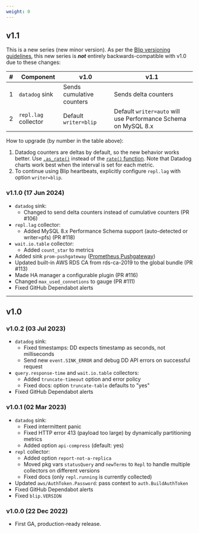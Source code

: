 ```yaml
---
weight: 0
---
```


## v1.1

This is a new series (new minor version).
As per the [Blip versioning guidelines](https://github.com/cashapp/blip/blob/main/CONTRIBUTING.md#versioning), this new series is ***not*** entirely backwards-compatible with v1.0 due to these changes:

|# |Component|v1.0|v1.1|
|--|---------|----|----|
|1 |`datadog` sink|Sends cumulative counters|Sends delta counters|
|2 |`repl.lag` collector|Default `writer=blip`|Default `writer=auto` will use Performance Schema on MySQL 8.x|

How to upgrade (by number in the table above):

1. Datadog counters are deltas by default, so the new behavior works better. Use [`.as_rate()`](https://docs.datadoghq.com/metrics/custom_metrics/type_modifiers/?tab=count) instead of the [`rate()` function](https://docs.datadoghq.com/dashboards/functions/rate/). Note that Datadog charts work best when the interval is set for each metric.
2. To continue using Blip heartbeats, explicitly configure `repl.lag` with option `writer=blip`.

### v1.1.0 (17 Jun 2024)

* `datadog` sink:
  * Changed to send delta counters instead of cumulative counters (PR #106)
* `repl.lag` collector:
  * Added MySQL 8.x Performance Schema support (auto-detected or writer=pfs) (PR #118)
* `wait.io.table` collector:
  * Added `count_star` to metrics
* Added sink `prom-pushgateway` ([Prometheus Pushgateway](https://github.com/prometheus/pushgateway))
* Updated built-in AWS RDS CA from rds-ca-2019 to the global bundle (PR #113)
* Made HA manager a configurable plugin (PR #116)
* Changed `max_used_connetions` to gauge (PR #111)
* Fixed GitHub Dependabot alerts

---

## v1.0

### v1.0.2 (03 Jul 2023)

* `datadog` sink:
  * Fixed timestamps: DD expects timestamp as seconds, not milliseconds
  * Send new `event.SINK_ERROR` and debug DD API errors on successful request
* `query.response-time` and `wait.io.table` collectors:
  * Added `truncate-timeout` option and error policy
  * Fixed docs: option `truncate-table` defaults to "yes"
* Fixed GitHub Dependabot alerts

### v1.0.1 (02 Mar 2023)

* `datadog` sink:
  * Fixed intermittent panic
  * Fixed HTTP error 413 (payload too large) by dynamically partitioning metrics
  * Added option `api-compress` (default: yes)
* `repl` collector:
  * Added option `report-not-a-replica`
  * Moved pkg vars `statusQuery` and `newTerms` to `Repl` to handle multiple collectors on different versions
  * Fixed docs (only `repl.running` is currently collected)
* Updated `aws/AuthToken.Password`: pass context to `auth.BuildAuthToken`
* Fixed GitHub Dependabot alerts
* Fixed `blip.VERSION`

### v1.0.0 (22 Dec 2022)

* First GA, production-ready release.
